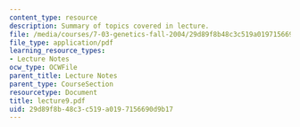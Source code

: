 ```yaml
---
content_type: resource
description: Summary of topics covered in lecture.
file: /media/courses/7-03-genetics-fall-2004/29d89f8b48c3c519a0197156690d9b17_lecture9.pdf
file_type: application/pdf
learning_resource_types:
- Lecture Notes
ocw_type: OCWFile
parent_title: Lecture Notes
parent_type: CourseSection
resourcetype: Document
title: lecture9.pdf
uid: 29d89f8b-48c3-c519-a019-7156690d9b17
---
```

